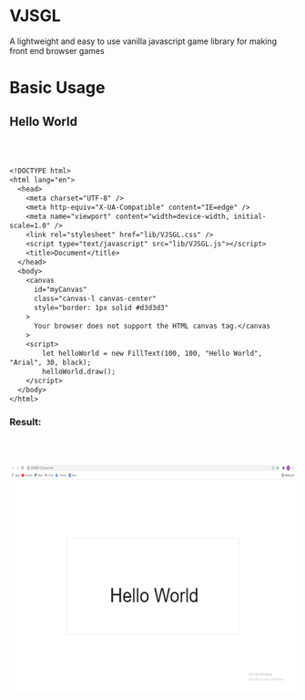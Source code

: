 # VJSGL
A lightweight and easy to use vanilla javascript game library for making front end browser games

# Basic Usage

## Hello World
<br></br>
```
<!DOCTYPE html>
<html lang="en">
  <head>
    <meta charset="UTF-8" />
    <meta http-equiv="X-UA-Compatible" content="IE=edge" />
    <meta name="viewport" content="width=device-width, initial-scale=1.0" />
    <link rel="stylesheet" href="lib/VJSGL.css" />
    <script type="text/javascript" src="lib/VJSGL.js"></script>
    <title>Document</title>
  </head>
  <body>
    <canvas
      id="myCanvas"
      class="canvas-l canvas-center"        
      style="border: 1px solid #d3d3d3"
    >
      Your browser does not support the HTML canvas tag.</canvas
    >
    <script>
        let helloWorld = new FillText(100, 100, "Hello World", "Arial", 30, black);
        helloWorld.draw();
    </script>
  </body>
</html>
```
### Result:
<br></br>
<center><img src="resources/assets/images/helloWorld.png" alt="frog" width="600" height="400"/>  
